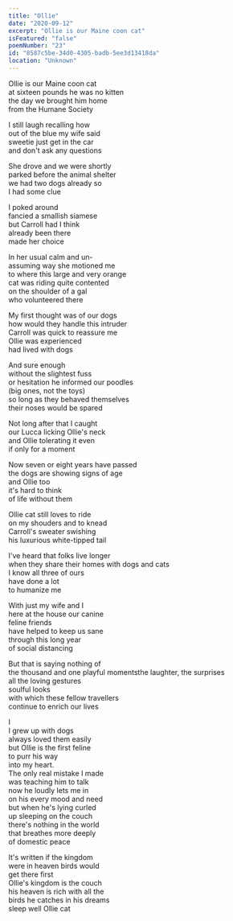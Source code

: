 ```yaml
---
title: "Ollie"
date: "2020-09-12"
excerpt: "Ollie is our Maine coon cat"
isFeatured: "false"
poemNumber: "23"
id: "8587c5be-34d0-4305-badb-5ee3d13418da"
location: "Unknown"
---
```


Ollie is our Maine coon cat  
at sixteen pounds he was no kitten  
the day we brought him home  
from the Humane Society

I still laugh recalling how  
out of the blue my wife said  
sweetie just get in the car  
and don't ask any questions

She drove and we were shortly  
parked before the animal shelter  
we had two dogs already so  
I had some clue

I poked around  
fancied a smallish siamese  
but Carroll had I think  
already been there  
made her choice

In her usual calm and un-  
assuming way she motioned me  
to where this large and very orange  
cat was riding quite contented  
on the shoulder of a gal  
who volunteered there

My first thought was of our dogs  
how would they handle this intruder  
Carroll was quick to reassure me  
Ollie was experienced  
had lived with dogs

And sure enough  
without the slightest fuss  
or hesitation he informed our poodles  
(big ones, not the toys)  
so long as they behaved themselves  
their noses would be spared

Not long after that I caught  
our Lucca licking Ollie's neck  
and Ollie tolerating it even  
if only for a moment

Now seven or eight years have passed  
the dogs are showing signs of age  
and Ollie too  
it's hard to think  
of life without them

Ollie cat still loves to ride  
on my shouders and to knead  
Carroll's sweater swishing  
his luxurious white-tipped tail

I've heard that folks live longer  
when they share their homes with dogs and cats  
I know all three of ours  
have done a lot  
to humanize me

With just my wife and I  
here at the house our canine  
feline friends  
have helped to keep us sane  
through this long year  
of social distancing

But that is saying nothing of  
the thousand and one playful momentsthe laughter, the surprises  
all the loving gestures  
soulful looks  
with which these fellow travellers  
continue to enrich our lives

I  
I grew up with dogs  
always loved them easily  
but Ollie is the first feline  
to purr his way  
into my heart.  
The only real mistake I made  
was teaching him to talk  
now he loudly lets me in  
on his every mood and need  
but when he's lying curled  
up sleeping on the couch  
there's nothing in the world  
that breathes more deeply  
of domestic peace

It's written if the kingdom  
were in heaven birds would  
get there first  
Ollie's kingdom is the couch  
his heaven is rich with all the  
birds he catches in his dreams  
sleep well Ollie cat
